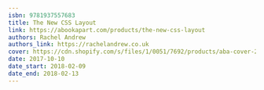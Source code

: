 ```yaml
---
isbn: 9781937557683
title: The New CSS Layout
link: https://abookapart.com/products/the-new-css-layout
authors: Rachel Andrew
authors_link: https://rachelandrew.co.uk
cover: https://cdn.shopify.com/s/files/1/0051/7692/products/aba-cover-24_100x@2x.png
date: 2017-10-10
date_start: 2018-02-09
date_end: 2018-02-13
---
```

